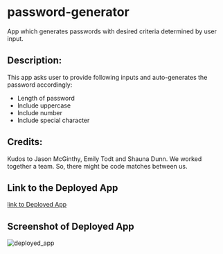 # password-generator
App which generates passwords with desired criteria determined by user input.

## Description:
This app asks user to provide following inputs and auto-generates the password accordingly:
* Length of password
* Include uppercase
* Include number
* Include special character

## Credits:

Kudos to Jason McGinthy, Emily Todt and Shauna Dunn. We worked together a team. So, there might be code matches between us.


## Link to the Deployed App

[link to Deployed App](https://binayaluitel2.github.io/password-generator/)

## Screenshot of Deployed App

![deployed_app](https://user-images.githubusercontent.com/38023074/102663408-d0b96e80-414e-11eb-888c-54e7a5ecda53.png)

